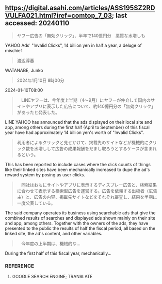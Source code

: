 ## https://digital.asahi.com/articles/ASS195SZ2RDVULFA021.html?iref=comtop_7_03; last accessed: 20240110

> ヤフー広告の「無効クリック」、半年で140億円分　悪質な水増しも

YAHOO Ads' "Invalid Clicks", 14 billion yen in half a year, a deluge of mischief

> 渡辺淳基

WATANABE, Junko

> 2024年1月10日 8時00分

2024-01-10T08:00

>　LINEヤフーは、今年度上半期（4～9月）にヤフーが仲介して国内のサイトやアプリに表示した広告について、約140億円分の「無効クリック」があったと発表した。

LINE YAHOO has announced that the ads displayed on their local site and app, among others during the first half (April to September) of this fiscal year have had approximately 14 billion yen's worth of "Invalid Clicks".

> 利用者によるクリックと見せかけて、掲載先のサイトなどが機械的にクリック数を水増しして広告の成果報酬をだまし取ろうとするケースが含まれるという。

This has been reported to include cases where the click counts of things like their linked sites have been mechanically increased to dupe the ad's reward system by posing as user clicks.

>　同社はおもにサイトやアプリに表示するディスプレー広告と、検索結果に合わせて表示する検索型広告を運営する。広告を依頼する出稿者（広告主）と、広告の内容、掲載先サイトなどをそれぞれ審査し、結果を半期に一度公表している。

The said company operates its business using searchable ads that give the combined results of searches and displayed ads shown mainly on their site and app, among others. Together with the owners of the ads, they have presented to the public the results of half the fiscal period, all based on the linked site, the ad's content, and other variables.

>　今年度の上半期は、機械的な…

During the first half of this fiscal year, mechanically...

### REFERENCE

1) GOOGLE SEARCH ENGINE; TRANSLATE
